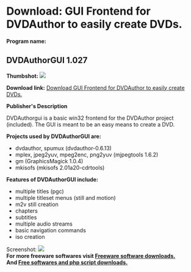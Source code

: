 # Download: GUI Frontend for DVDAuthor to easily create DVDs.

**Program name:**

## DVDAuthorGUI 1.027

  
**Thumbshot:** ![](http://www.freewarefiles.com/screenshot/dvdauthorgui_md.gif)   
  
**Download link:** [Download GUI Frontend for DVDAuthor to easily create DVDs.](http://freesoftwares.boysofts.com/DVDAuthorGUI_program_17777.html)  
  


**Publisher's Description**  
  


DVDAuthorgui is a basic win32 frontend for the DVDAuthor project (included). The GUI is meant to be an easy means to create a DVD. 

**Projects used by DVDAuthorGUI are:**

  * dvdauthor, spumux (dvdauthor-0.6.13) 
  * mplex, jpeg2yuv, mpeg2enc, png2yuv (mjpegtools 1.6.2) 
  * gm (GraphicsMagick 1.0.4) 
  * mkisofs (mkisofs 2.01a20-cdrtools) 

**Features of DVDAuthorGUI include:**

  * multiple titles (pgc) 
  * multiple titleset menus (still and motion) 
  * m2v still creation 
  * chapters 
  * subtitles 
  * multiple audio streams 
  * basic navigation commands 
  * iso creation 

  
  
Screenshot: ![](http://www.freewarefiles.com/screenshot/dvdauthorgui.gif)   
**For more freeware softwares visit [Freeware software downloads.](http://freesoftwares.boysofts.com/)**   
**And [Free softwares and php script downloads.](http://www.boysofts.com/)**
